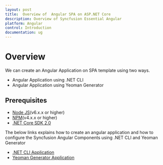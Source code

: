 ```yaml
---
layout: post
title:  Overview of  Angular SPA on ASP.NET Core 
description: Overview of Syncfusion Essential Angular
platform: Angular
control: Introduction
documentation: ug
---
```


# Overview

We can create an Angular Application on SPA template using two ways.

* Angular Application using .NET CLI
* Angular Application using Yeoman Generator

## Prerequisites

* [Node JS](https://nodejs.org/en/)(v6.x.x or higher)
* [NPM](https://docs.npmjs.com/getting-started/installing-node#install-npm--manage-npm-versions)(v4.x.x or higher)
* [.NET Core SDK 2.0](https://www.microsoft.com/net/download/core#/current) 

The below links explains how to create an angular application and how to configure the Syncfusion Angular Components using .NET CLI and Yeoman Generator

* [.NET CLI Application](/angular/GettingStarted/getting-started-with-dotnet-cli "Getting started with .NET CLI")
* [Yeoman Generator Application](/angular/GettingStarted/getting-started-with-yeoman-generator "Getting started with Yeoman Generator")